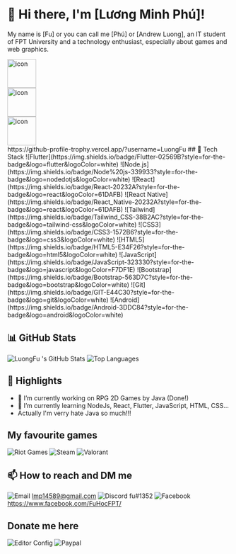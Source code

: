 # 👋 Hi there, I'm [Lương Minh Phú]!

My name is [Fu] or you can call me [Phú] or [Andrew Luong], an IT student of FPT University and a technology enthusiast, especially about games and web graphics.
<div style="display: flex; align-items: flex-start;"><img src="https://techstack-generator.vercel.app/js-icon.svg" alt="icon" width="65" height="65" /></div><div style="display: flex; align-items: flex-start;"><img src="https://techstack-generator.vercel.app/react-icon.svg" alt="icon" width="65" height="65" /></div><div style="display: flex; align-items: flex-start;"><img src="https://techstack-generator.vercel.app/java-icon.svg" alt="icon" width="65" height="65" /></div>
https://github-profile-trophy.vercel.app/?username=LuongFu
## 🚀 Tech Stack
![Flutter](https://img.shields.io/badge/Flutter-02569B?style=for-the-badge&logo=flutter&logoColor=white)
![Node.js](https://img.shields.io/badge/Node%20js-339933?style=for-the-badge&logo=nodedotjs&logoColor=white)
![React](https://img.shields.io/badge/React-20232A?style=for-the-badge&logo=react&logoColor=61DAFB)
![React Native](https://img.shields.io/badge/React_Native-20232A?style=for-the-badge&logo=react&logoColor=61DAFB)
![Tailwind](https://img.shields.io/badge/Tailwind_CSS-38B2AC?style=for-the-badge&logo=tailwind-css&logoColor=white)
![CSS3](https://img.shields.io/badge/CSS3-1572B6?style=for-the-badge&logo=css3&logoColor=white)
![HTML5](https://img.shields.io/badge/HTML5-E34F26?style=for-the-badge&logo=html5&logoColor=white)
![JavaScript](https://img.shields.io/badge/JavaScript-323330?style=for-the-badge&logo=javascript&logoColor=F7DF1E)
![Bootstrap](https://img.shields.io/badge/Bootstrap-563D7C?style=for-the-badge&logo=bootstrap&logoColor=white)
![Git](https://img.shields.io/badge/GIT-E44C30?style=for-the-badge&logo=git&logoColor=white)
![Android](https://img.shields.io/badge/Android-3DDC84?style=for-the-badge&logo=android&logoColor=white)

## 📊 GitHub Stats
![LuongFu 's GitHub Stats](https://github-readme-stats.vercel.app/api?username=LuongFu&show_icons=true&theme=radical)
![Top Languages](https://github-readme-stats.vercel.app/api/top-langs/?username=LuongFu&layout=compact&theme=radical)


## 🌟 Highlights
- 🔭 I’m currently working on RPG 2D Games by Java (Done!)
- 🌱 I’m currently learning NodeJs, React, Flutter, JavaScript, HTML, CSS...
- Actually I'm verry hate Java so much!!!

## My favourite games
![Riot Games](https://img.shields.io/badge/Riot_Games-D32936?style=for-the-badge&logo=riot-games&logoColor=white)
![Steam](https://img.shields.io/badge/Steam-000000?style=for-the-badge&logo=steam&logoColor=white)
![Valorant](https://img.shields.io/badge/Valorant-fa4454?style=for-the-badge&logo=valorant&logoColor=white)
## 📫 How to reach and DM me
![Email](https://img.shields.io/badge/Gmail-D14836?style=for-the-badge&logo=gmail&logoColor=white) lmp14589@gmail.com
![Discord](https://img.shields.io/badge/Discord-5865F2?style=for-the-badge&logo=discord&logoColor=white) fu#1352
![Facebook](https://img.shields.io/badge/Facebook-1877F2?style=for-the-badge&logo=facebook&logoColor=white) https://www.facebook.com/FuHocFPT/
## Donate me here
![Editor Config](https://img.shields.io/badge/Editor%20Config-E0EFEF?style=for-the-badge&logo=editorconfig&logoColor=000)
![Paypal](https://img.shields.io/badge/PayPal-00457C?style=for-the-badge&logo=paypal&logoColor=white)
